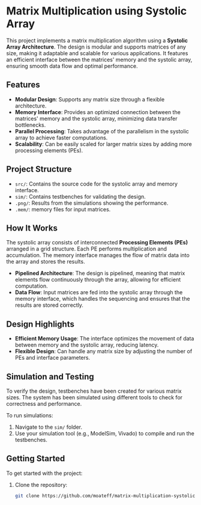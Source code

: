 # Matrix Multiplication using Systolic Array

This project implements a matrix multiplication algorithm using a **Systolic Array Architecture**. The design is modular and supports matrices of any size, making it adaptable and scalable for various applications. It features an efficient interface between the matrices' memory and the systolic array, ensuring smooth data flow and optimal performance.

## Features
- **Modular Design**: Supports any matrix size through a flexible architecture.
- **Memory Interface**: Provides an optimized connection between the matrices' memory and the systolic array, minimizing data transfer bottlenecks.
- **Parallel Processing**: Takes advantage of the parallelism in the systolic array to achieve faster computations.
- **Scalability**: Can be easily scaled for larger matrix sizes by adding more processing elements (PEs).

## Project Structure
- `src/`: Contains the source code for the systolic array and memory interface.
- `sim/`: Contains testbenches for validating the design.
- `.png/`: Results from the simulations showing the performance.
- `.mem/`: memory files for input matrices.

## How It Works
The systolic array consists of interconnected **Processing Elements (PEs)** arranged in a grid structure. Each PE performs multiplication and accumulation. The memory interface manages the flow of matrix data into the array and stores the results.

- **Pipelined Architecture**: The design is pipelined, meaning that matrix elements flow continuously through the array, allowing for efficient computation.
- **Data Flow**: Input matrices are fed into the systolic array through the memory interface, which handles the sequencing and ensures that the results are stored correctly.

## Design Highlights
- **Efficient Memory Usage**: The interface optimizes the movement of data between memory and the systolic array, reducing latency.
- **Flexible Design**: Can handle any matrix size by adjusting the number of PEs and interface parameters.

## Simulation and Testing
To verify the design, testbenches have been created for various matrix sizes. The system has been simulated using different tools to check for correctness and performance.

To run simulations:
1. Navigate to the `sim/` folder.
2. Use your simulation tool (e.g., ModelSim, Vivado) to compile and run the testbenches.


## Getting Started
To get started with the project:

1. Clone the repository:
   ```bash
   git clone https://github.com/moateff/matrix-multiplication-systolic-array.git
